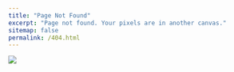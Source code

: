 ```yaml
---
title: "Page Not Found"
excerpt: "Page not found. Your pixels are in another canvas."
sitemap: false
permalink: /404.html
---
```



![](https://colorlib.com/wp/wp-content/uploads/sites/2/404-error-template-19.png)